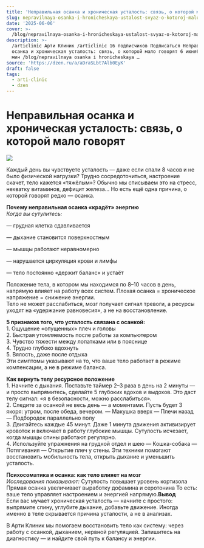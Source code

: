 ```yaml
---
title: 'Неправильная осанка и хроническая усталость: связь, о которой мало говорят'
slug: nepravilnaya-osanka-i-hronicheskaya-ustalost-svyaz-o-kotoroj-malo-govoryat
date: '2025-06-06'
cover: >-
  /blog/nepravilnaya-osanka-i-hronicheskaya-ustalost-svyaz-o-kotoroj-malo-govoryat/cover.jpg
description: >-
  /articlinic Арти Клиник /articlinic 16 подписчиков Подписаться Неправильная
  осанка и хроническая усталость: связь, о которой мало говорят 6 июня6 июн 2 2
  мин /blog/nepravilnaya osanka i hronicheskaya …
source: 'https://dzen.ru/a/aDraSLbt7Alb0EyK'
draft: false
tags:
  - arti-clinic
  - dzen
---
```


# Неправильная осанка и хроническая усталость: связь, о которой мало говорят

![](/blog/nepravilnaya-osanka-i-hronicheskaya-ustalost-svyaz-o-kotoroj-malo-govoryat/img-0.jpg)

Каждый день вы чувствуете усталость — даже если спали 8 часов и не было физической нагрузки? Трудно сосредоточиться, настроение скачет, тело кажется «тяжёлым»? Обычно мы списываем это на стресс, нехватку витаминов, дефицит железа… Но есть ещё одна причина, о которой говорят редко — осанка.  
  
**Почему неправильная осанка «крадёт» энергию**  
_Когда вы сутулитесь:_

— грудная клетка сдавливается

— дыхание становится поверхностным

— мышцы работают неравномерно

— нарушается циркуляция крови и лимфы

— тело постоянно «держит баланс» и устаёт

  
Положение тела, в котором мы находимся по 8–10 часов в день, напрямую влияет на работу всех систем. Плохая осанка = хроническое напряжение = снижение энергии.  
Тело не может расслабиться, мозг получает сигнал тревоги, а ресурсы уходят на «удержание равновесия», а не на восстановление.  
  
**5 признаков того, что усталость связана с осанкой:**  
1\. Ощущение «опущенных» плеч и головы  
2\. Быстрая утомляемость после работы за компьютером  
3\. Чувство тяжести между лопатками или в пояснице  
4\. Трудно глубоко вдохнуть  
5\. Вялость, даже после отдыха  
Эти симптомы указывают на то, что ваше тело работает в режиме компенсации, а не в режиме баланса.  
  
**Как вернуть телу ресурсное положение**  
1\. Начните с дыхания. Поставьте таймер 2–3 раза в день на 2 минуты — и просто выпрямитесь, сделайте 5 глубоких вдохов и выдохов. Это даст телу сигнал: «я в безопасности, можно расслабиться».  
2\. Следите за осанкой не весь день — а моментами. Пусть будет 3 якоря: утром, после обеда, вечером. — Макушка вверх — Плечи назад — Подбородок параллельно полу  
3\. Двигайтесь каждые 45 минут. Даже 1 минута движения активизирует кровоток и включает в работу глубокие мышцы. Сутулость исчезает, когда мышцы спины работают регулярно.  
4\. Используйте упражнения на грудной отдел и шею — Кошка-собака — Потягивания — Открытие плеч у стены. Эти техники помогают восстановить мобильность тела, открыть дыхание и уменьшить усталость.  
  
**Психосоматика и осанка: как тело влияет на мозг**  
_Исследования показывают:_ Сутулость повышает уровень кортизола Прямая осанка увеличивает выработку дофамина и серотонина То есть: ваше тело управляет настроением и энергией напрямую.**Вывод**  
Если вас мучает хроническая усталость — начните с простого: выпрямите спину, углубите дыхание, добавьте движение. Иногда именно в теле скрывается причина усталости, а не в анализах.

В Арти Клиник мы помогаем восстановить тело как систему: через работу с осанкой, дыханием, нервной регуляцией. Запишитесь на диагностику — и найдите свой путь к балансу и энергии.
